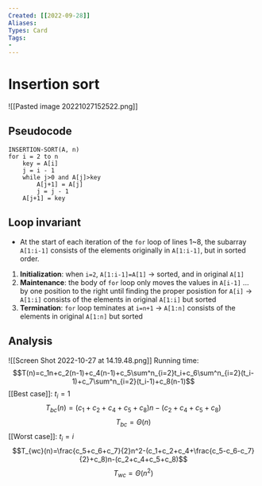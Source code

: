 ```yaml
---
Created: [[2022-09-28]]
Aliases: 
Types: Card
Tags: 
- 
---
```

# Insertion sort
![[Pasted image 20221027152522.png]]
## Pseudocode
```Pseudocode
INSERTION-SORT(A, n)
for i = 2 to n
	key = A[i]
	j = i - 1
	while j>0 and A[j]>key
		A[j+1] = A[j]
		j = j - 1
	A[j+1] = key
```

## Loop invariant
- At the start of each iteration of the `for` loop of lines 1~8, the subarray `A[1:i-1]` consists of the elements originally in `A[1:i-1]`, but in sorted order. 
1. **Initialization**: 
   when `i=2`, `A[1:i-1]=A[1]` → sorted, and  in original `A[1]`
2. **Maintenance**: 
   the body of `for` loop only moves the values in `A[i-1]` ... by one position to the right until finding the proper posistion for `A[i]`
   → `A[1:i]` consists of the elements in original `A[1:i]` but sorted
3. **Termination**: 
   `for` loop teminates at `i=n+1`
   → `A[1:n]` consists of the elements in original `A[1:n]` but sorted

## Analysis
![[Screen Shot 2022-10-27 at 14.19.48.png]]
Running time: 
$$T(n)=c_1n+c_2(n-1)+c_4(n-1)+c_5\sum^n_{i=2}t_i+c_6\sum^n_{i=2}(t_i-1)+c_7\sum^n_{i=2}(t_i-1)+c_8(n-1)$$
[[Best case]]: $t_i=1$
$$T_{bc}(n)=(c_1+c_2+c_4+c_5+c_8)n-(c_2+c_4+c_5+c_8)$$
$$T_{bc}=\Theta(n)$$
[[Worst case]]: $t_i=i$
$$T_{wc}(n)=\frac{c_5+c_6+c_7}{2}n^2-(c_1+c_2+c_4+\frac{c_5-c_6-c_7}{2}+c_8)n-(c_2+c_4+c_5+c_8)$$
$$T_{wc}=\Theta(n^2)$$
